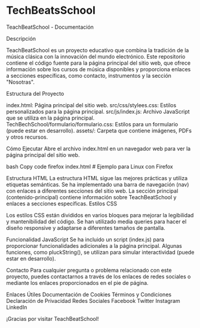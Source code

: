 # TechBeatsSchool
TeachBeatSchool - Documentación

Descripción

TeachBeatSchool es un proyecto educativo que combina la tradición de la música clásica con la innovación del mundo electrónico. Este repositorio contiene el código fuente para la página principal del sitio web, que ofrece información sobre los cursos de música disponibles y proporciona enlaces a secciones específicas, como contacto, instrumentos y la sección "Nosotras".

Estructura del Proyecto

index.html: Página principal del sitio web.
src/css/stylees.css: Estilos personalizados para la página principal.
src/js/index.js: Archivo JavaScript que se utiliza en la página principal.
TechBechSchool/formulario/formulario.css: Estilos para un formulario (puede estar en desarrollo).
assets/: Carpeta que contiene imágenes, PDFs y otros recursos.

Cómo Ejecutar
Abre el archivo index.html en un navegador web para ver la página principal del sitio web.

bash
Copy code
firefox index.html  # Ejemplo para Linux con Firefox

Estructura HTML
La estructura HTML sigue las mejores prácticas y utiliza etiquetas semánticas.
Se ha implementado una barra de navegación (nav) con enlaces a diferentes secciones del sitio web.
La sección principal (contenido-principal) contiene información sobre TeachBeatSchool y enlaces a secciones específicas.
Estilos CSS

Los estilos CSS están divididos en varios bloques para mejorar la legibilidad y mantenibilidad del código.
Se han utilizado media queries para hacer el diseño responsive y adaptarse a diferentes tamaños de pantalla.

Funcionalidad JavaScript
Se ha incluido un script (index.js) para proporcionar funcionalidades adicionales a la página principal.
Algunas funciones, como pluckString(), se utilizan para simular interactividad (puede estar en desarrollo).

Contacto
Para cualquier pregunta o problema relacionado con este proyecto, puedes contactarnos a través de los enlaces de redes sociales o mediante los enlaces proporcionados en el pie de página.

Enlaces Útiles
Documentación de Cookies
Términos y Condiciones
Declaración de Privacidad
Redes Sociales
Facebook
Twitter
Instagram
LinkedIn

¡Gracias por visitar TeachBeatSchool!



